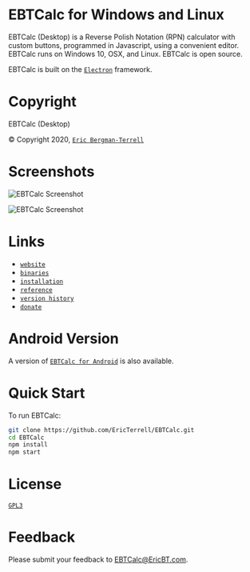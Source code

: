# EBTCalc for Windows and Linux

EBTCalc (Desktop) is a Reverse Polish Notation (RPN) calculator with custom buttons, programmed in Javascript, using a convenient editor. EBTCalc runs on Windows 10, OSX, and Linux. EBTCalc is open source.

EBTCalc is built on the [`Electron`](https://github.com/electron/electron) framework.

# Copyright

EBTCalc (Desktop)

&#169; Copyright 2020, [`Eric Bergman-Terrell`](https://www.ericbt.com)

# Screenshots

![`EBTCalc Screenshot`](https://www.ericbt.com/uploaded_images/ebtcalc_github.png "EBTCalc Screenshot, Main Window")

![`EBTCalc Screenshot`](https://www.ericbt.com/uploaded_images/ebtcalc_github_2.png "EBTCalc Screenshot, Edit Window")

# Links

* [`website`](https://www.ericbt.com/ebtcalc_electron)
* [`binaries`](https://www.ericbt.com/ebtcalc_electron/download)
* [`installation`](https://www.ericbt.com/ebtcalc_electron/installation)
* [`reference`](https://www.ericbt.com/ebtcalc_electron/reference)
* [`version history`](https://www.ericbt.com/ebtcalc_electron/versionhistory)
* [`donate`](https://www.ericbt.com/ebtcalc_electron/donate)

# Android Version

A version of [`EBTCalc for Android`](https://www.ericbt.com/ebtcalc) is also available.

# Quick Start

To run EBTCalc:

```sh
git clone https://github.com/EricTerrell/EBTCalc.git
cd EBTCalc
npm install
npm start
```

# License

[`GPL3`](https://www.gnu.org/licenses/gpl-3.0.en.html)

# Feedback

Please submit your feedback to EBTCalc@EricBT.com.